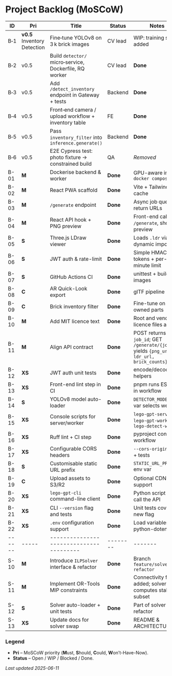 
# Project Backlog (MoSCoW)

| ID   | Pri | Title                               | Status | Notes |
|------|-----|-------------------------------------|--------|-------|
| B‑1 | **v0.5** Inventory Detection | Fine‑tune YOLOv8 on 3 k brick images | CV lead | WIP: training script added |
| B‑2 | v0.5 | Build `detector/` micro‑service, Dockerfile, RQ worker | CV lead | **Done** |
| B‑3 | v0.5 | Add `/detect_inventory` endpoint in Gateway + tests | Backend | **Done** |
| B‑4 | v0.5 | Front‑end camera / upload workflow + inventory table | FE | **Done** |
| B‑5 | v0.5 | Pass `inventory_filter` into `inference.generate()` | Backend | **Done** |
| B‑6 | v0.5 | E2E Cypress test: photo fixture → constrained build | QA | _Removed_ |
| B-01 | **M** | Dockerise backend & worker           | **Done** | GPU-aware image, `docker compose dev` |
| B-02 | **M** | React PWA scaffold                   | **Done** | Vite + Tailwind, SW cache |
| B-03 | **M** | `/generate` endpoint                 | **Done** | Async job queue, return URLs |
| B-04 | **M** | React API hook + PNG preview         | **Done** | Front-end calls `/generate`, shows preview |
| B-05 | **S** | Three.js LDraw viewer                | **Done** | Loads `.ldr` via dynamic import |
| B-06 | **S** | JWT auth & rate-limit                | **Done** | Simple HMAC tokens + per-minute limit |
| B-07 | **S** | GitHub Actions CI                    | **Done** | unittest + build images |
| B-08 | **C** | AR Quick-Look export                 | **Done** | glTF pipeline |
| B-09 | **C** | Brick inventory filter               | **Done** | Fine-tune on owned parts |
| B-10 | **M** | Add MIT licence text                 | **Done** | Root and vendor licence files added |
| B-11 | **M** | Align API contract                   | **Done** | POST returns `job_id`; GET `/generate/{job_id}` yields `{png_url, ldr_url, brick_counts}` |
| B-12 | **XS** | JWT auth unit tests                  | **Done** | encode/decode helpers |
| B-13 | **XS** | Front-end lint step in CI            | **Done** | pnpm runs ESLint in workflow |
| B-14 | **S** | YOLOv8 model auto-loader            | **Done** | `DETECTOR_MODEL` env var selects weights |
| B-15 | **XS** | Console scripts for server/worker   | **Done** | `lego-gpt-server`, `lego-gpt-worker`, `lego-detect-worker` |
| B-16 | **XS** | Ruff lint + CI step                 | **Done** | pyproject config + workflow |
| B-17 | **XS** | Configurable CORS headers            | **Done** | `--cors-origins` CLI + tests |
| B-18 | **S** | Customisable static URL prefix       | **Done** | `STATIC_URL_PREFIX` env var |
| B-19 | **C** | Upload assets to S3/R2               | **Done** | Optional CDN support |
| B-20 | **XS** | `lego-gpt-cli` command-line client    | **Done** | Python script to call the API |
| B-21 | **XS** | CLI `--version` flag and tests        | **Done** | Unit tests cover the new flag |
| B-22 | **XS** | `.env` configuration support          | **Done** | Load variables via python-dotenv |
|------|-----|---------------------------------------|--------|-------|
| S-10 | **M** | Introduce `ILPSolver` interface & refactor | **Done** | Branch `feature/solver-refactor` |
| S-11 | **M** | Implement OR-Tools MIP constraints   | **Done** | Connectivity filter added; solver computes stable subset |
| S-12 | **S** | Solver auto-loader + unit tests      | **Done** | Part of solver refactor |
| S-13 | **XS**| Update docs for solver swap          | **Done** | README & ARCHITECTURE |

### Legend
* **Pri** – MoSCoW priority (**M**ust, **S**hould, **C**ould, **W**on’t-Have-Now).
* **Status** – Open / WIP / Blocked / Done.

_Last updated 2025-06-11_
